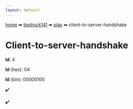```yaml
---
layout: default
---
```


[home](/) ➡ [bedrock141](/protocol/bedrock141) ➡ [play](/protocol/bedrock141/play) ➡ client-to-server-handshake

# Client-to-server-handshake

**Id**: 4

**Id** (hex): 04

**Id** (bin): 00000100

✔️

✔️

